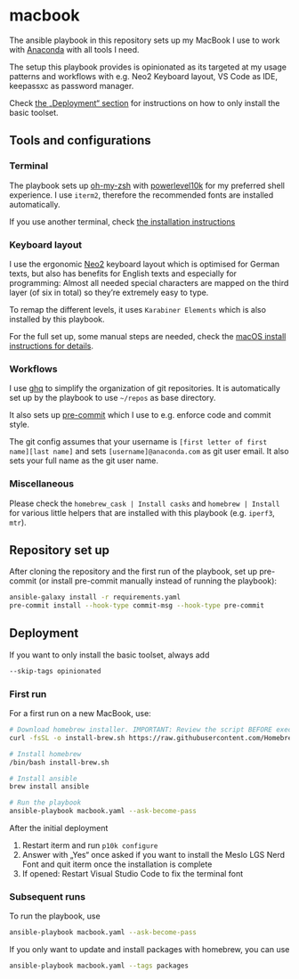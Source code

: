 # macbook

The ansible playbook in this repository sets up my MacBook I use to work with [Anaconda](https://anaconda.com) with all tools I need.

The setup this playbook provides is opinionated as its targeted at my usage patterns and workflows with e.g. Neo2 Keyboard layout, VS Code as IDE, keepassxc as password manager.

Check [the „Deployment“ section](#Deployment) for instructions on how to only install the basic toolset.

## Tools and configurations

### Terminal

The playbook sets up [oh-my-zsh](https://github.com/ohmyzsh/ohmyzsh) with [powerlevel10k](https://github.com/romkatv/powerlevel10k) for my preferred shell experience. I use `iterm2`, therefore the recommended fonts are installed automatically.

If you use another terminal, check [the installation instructions](https://github.com/romkatv/powerlevel10k#meslo-nerd-font-patched-for-powerlevel10k)

### Keyboard layout

I use the ergonomic [Neo2](https://neo-layout.org/) keyboard layout which is optimised for German texts, but also has benefits for English texts and especially for programming: Almost all needed special characters are mapped on the third layer (of six in total) so they’re extremely easy to type.

To remap the different levels, it uses `Karabiner Elements` which is also installed by this playbook.

For the full set up, some manual steps are needed, check the [macOS install instructions for details](https://neo-layout.org/Einrichtung/macOS/).

### Workflows

I use [ghq](https://github.com/x-motemen/ghq) to simplify the organization of git repositories. It is automatically set up by the playbook to use `~/repos` as base directory.

It also sets up [pre-commit](https://pre-commit.com/) which I use to e.g. enforce code and commit style.

The git config assumes that your username is `[first letter of first name][last name]` and sets `[username]@anaconda.com` as git user email.
It also sets your full name as the git user name.

### Miscellaneous

Please check the `homebrew_cask | Install casks` and `homebrew | Install` for various little helpers that are installed with this playbook (e.g. `iperf3`, `mtr`).

## Repository set up

After cloning the repository and the first run of the playbook, set up pre-commit (or install pre-commit manually instead of running the playbook):

```sh
ansible-galaxy install -r requirements.yaml
pre-commit install --hook-type commit-msg --hook-type pre-commit
```

## Deployment

If you want to only install the basic toolset, always add

```sh
--skip-tags opinionated
```

### First run

For a first run on a new MacBook, use:

```sh
# Download homebrew installer. IMPORTANT: Review the script BEFORE executing it!
curl -fsSL -o install-brew.sh https://raw.githubusercontent.com/Homebrew/install/HEAD/install.sh

# Install homebrew
/bin/bash install-brew.sh

# Install ansible
brew install ansible

# Run the playbook
ansible-playbook macbook.yaml --ask-become-pass
```

After the initial deployment

1. Restart iterm and run `p10k configure`
2. Answer with „Yes“ once asked if you want to install the Meslo LGS Nerd Font and quit iterm once the installation is complete
3. If opened: Restart Visual Studio Code to fix the terminal font

### Subsequent runs

To run the playbook, use

```sh
ansible-playbook macbook.yaml --ask-become-pass
```

If you only want to update and install packages with homebrew, you can use

```sh
ansible-playbook macbook.yaml --tags packages
```
